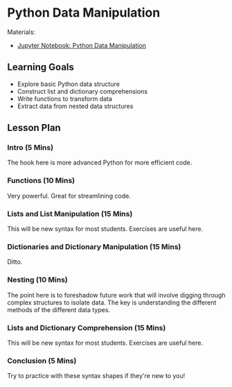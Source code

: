 # Python Data Manipulation

Materials:
- [Jupyter Notebook: Python Data Manipulation](python_data_manipulation.ipynb)

## Learning Goals

- Explore basic Python data structure
- Construct list and dictionary comprehensions
- Write functions to transform data
- Extract data from nested data structures

## Lesson Plan

### Intro (5 Mins)

The hook here is more advanced Python for more efficient code.

### Functions (10 Mins)

Very powerful. Great for streamlining code.

### Lists and List Manipulation (15 Mins)

This will be new syntax for most students. Exercises are useful here.

### Dictionaries and Dictionary Manipulation (15 Mins)

Ditto.

### Nesting (10 Mins)

The point here is to foreshadow future work that will involve digging through complex structures to isolate data. The key is understanding the different methods of the different data types.


### Lists and Dictionary Comprehension (15 Mins)

This will be new syntax for most students. Exercises are useful here.

### Conclusion (5 Mins)

Try to practice with these syntax shapes if they're new to you!
